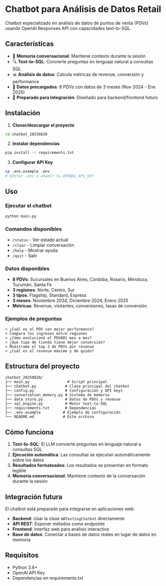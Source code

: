 # Chatbot para Análisis de Datos Retail

Chatbot especializado en análisis de datos de puntos de venta (PDVs) usando OpenAI Responses API con capacidades text-to-SQL.

## Características

- 🧠 **Memoria conversacional**: Mantiene contexto durante la sesión
- 🔍 **Text-to-SQL**: Convierte preguntas en lenguaje natural a consultas SQL
- 📊 **Análisis de datos**: Calcula métricas de revenue, conversión y performance
- 💾 **Datos precargados**: 8 PDVs con datos de 3 meses (Nov 2024 - Ene 2025)
- 🚀 **Preparado para integración**: Diseñado para backend/frontend futuro

## Instalación

1. **Clonar/descargar el proyecto**
```bash
cd chatbot_20250820
```

2. **Instalar dependencias**
```bash
pip install -r requirements.txt
```

3. **Configurar API Key**
```bash
cp .env.example .env
# Editar .env y añadir tu OPENAI_API_KEY
```

## Uso

### Ejecutar el chatbot
```bash
python main.py
```

### Comandos disponibles
- `/status` - Ver estado actual
- `/clear` - Limpiar conversación
- `/help` - Mostrar ayuda
- `/quit` - Salir

### Datos disponibles
- **8 PDVs**: Sucursales en Buenos Aires, Córdoba, Rosario, Mendoza, Tucumán, Santa Fe
- **3 regiones**: Norte, Centro, Sur
- **3 tipos**: Flagship, Standard, Express
- **3 meses**: Noviembre 2024, Diciembre 2024, Enero 2025
- **Métricas**: Revenue, visitantes, conversiones, tasas de conversión

### Ejemplos de preguntas
```
> ¿Cuál es el PDV con mejor performance?
> Compara los ingresos entre regiones
> ¿Cómo evolucionó el PDV001 mes a mes?
> ¿Qué tipo de tienda tiene mejor conversión?
> Muéstrame el top 3 de PDVs por revenue
> ¿Cuál es el revenue máximo y de quién?
```

## Estructura del proyecto

```
chatbot_20250820/
├── main.py                 # Script principal
├── chatbot.py             # Clase principal del chatbot
├── config.py              # Configuración y API keys
├── conversation_memory.py # Sistema de memoria
├── data_store.py          # Datos de PDVs y revenue
├── sql_engine.py          # Motor text-to-SQL
├── requirements.txt       # Dependencias
├── .env.example          # Ejemplo de configuración
└── README.md             # Este archivo
```

## Cómo funciona

1. **Text-to-SQL**: El LLM convierte preguntas en lenguaje natural a consultas SQL
2. **Ejecución automática**: Las consultas se ejecutan automáticamente sobre los datos
3. **Resultados formateados**: Los resultados se presentan en formato legible
4. **Memoria conversacional**: Mantiene contexto de la conversación durante la sesión

## Integración futura

El chatbot está preparado para integrarse en aplicaciones web:

- **Backend**: Usar la clase `ABTestingChatbot` directamente
- **API REST**: Exponer métodos como endpoints  
- **Frontend**: Interfaz web para análisis interactivo
- **Base de datos**: Conectar a bases de datos reales en lugar de datos en memoria

## Requisitos

- Python 3.8+
- OpenAI API Key
- Dependencias en requirements.txt